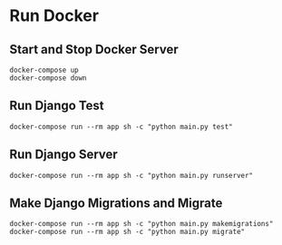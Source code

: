 # Run Docker

## Start and Stop Docker Server

```
docker-compose up
docker-compose down
```

## Run Django Test

```
docker-compose run --rm app sh -c "python main.py test"
```

## Run Django Server

```
docker-compose run --rm app sh -c "python main.py runserver"
```

## Make Django Migrations and Migrate

```
docker-compose run --rm app sh -c "python main.py makemigrations"
docker-compose run --rm app sh -c "python main.py migrate"
```
